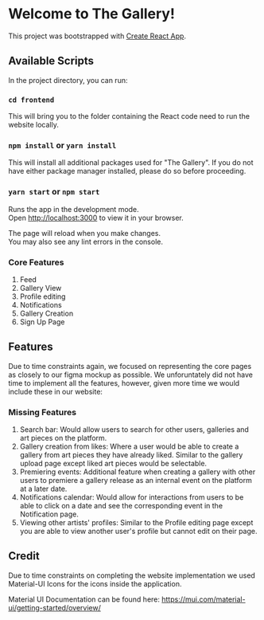 # Welcome to The Gallery!

This project was bootstrapped with [Create React App](https://github.com/facebook/create-react-app).

## Available Scripts

In the project directory, you can run:

### `cd frontend`

This will bring you to the folder containing the React code need to run the website locally.

### `npm install` or `yarn install`

This will install all additional packages used for "The Gallery". If you do not have either package manager installed, please do so before proceeding.

### `yarn start` or `npm start`

Runs the app in the development mode.\
Open [http://localhost:3000](http://localhost:3000) to view it in your browser.

The page will reload when you make changes.\
You may also see any lint errors in the console.

### Core Features

1. Feed 
2. Gallery View
3. Profile editing
4. Notifications
5. Gallery Creation
6. Sign Up Page

## Features

Due to time constraints again, we focused on representing the core pages as closely to our figma mockup as possible. We unforuntately did not have time to implement all the features, however, given more time we would include these in our website:

### Missing Features

1. Search bar: Would allow users to search for other users, galleries and art pieces on the platform.
2. Gallery creation from likes: Where a user would be able to create a gallery from art pieces they have already liked. Similar to the gallery upload page except liked art pieces would be selectable.
3. Premiering events: Additional feature when creating a gallery with other users to premiere a gallery release as an internal event on the platform at a later date.
4. Notifications calendar: Would allow for interactions from users to be able to click on a date and see the corresponding event in the Notification page.
5. Viewing other artists' profiles: Similar to the Profile editing page except you are able to view another user's profile but cannot edit on their page. 

## Credit

Due to time constraints on completing the website implementation we used Material-UI Icons for the icons inside the application.

Material UI Documentation can be found here:
https://mui.com/material-ui/getting-started/overview/
